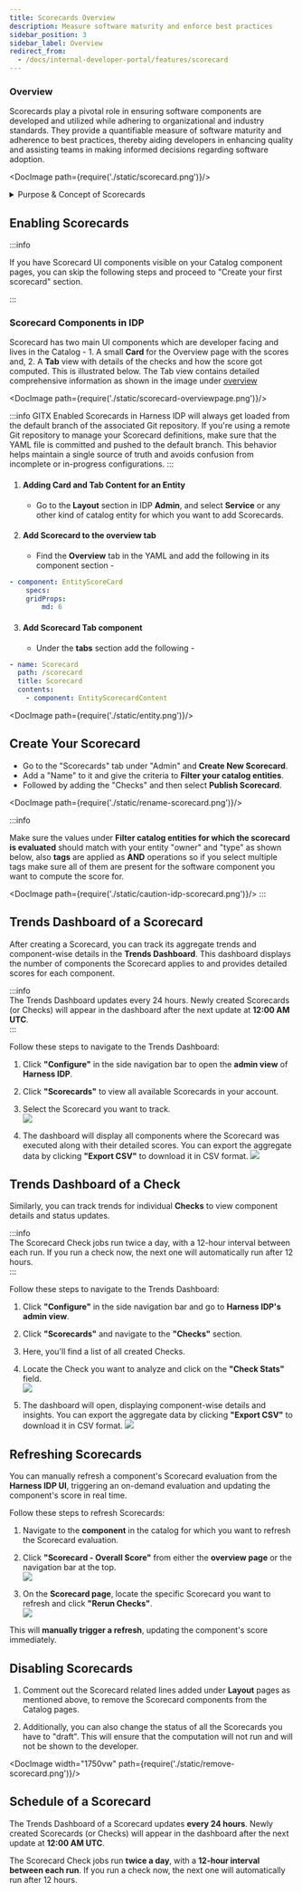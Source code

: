 ```yaml
---
title: Scorecards Overview
description: Measure software maturity and enforce best practices
sidebar_position: 3
sidebar_label: Overview
redirect_from:
  - /docs/internal-developer-portal/features/scorecard
---
```


### Overview

Scorecards play a pivotal role in ensuring software components are developed and utilized while adhering to organizational and industry standards. They provide a quantifiable measure of software maturity and adherence to best practices, thereby aiding developers in enhancing quality and assisting teams in making informed decisions regarding software adoption.

<DocVideo src="https://www.youtube.com/embed/jvLDdWS3rFE?si=MBalzaKnDnr4p4QV" />

<DocImage path={require('./static/scorecard.png')}/>

<details>
<summary>Purpose & Concept of Scorecards</summary>

- **Measure Software Maturity**: Evaluate the robustness and reliability of software components.
- **Assess Best Practices**: Ensure software adheres to organizational and industry standards.
- **Gamification**: Encourage developers to adhere to standards by providing scores.
- **Confidence Estimation**: Help teams estimate the reliability of software based on its score.

<DocImage path={require('./static/concept-scorecard.png')}/>

- **Check**: A check is a query performed against a data point for a software component which results in either `Pass` or `Fail`.
- **Data Source**: Data Sources are third-party providers which can provide a specific type of data for a software component. Example - GitHub, GitLab, Harness, PagerDuty, etc.
- **Data Points**: For each software component, every data source provides some data points. The data points could be a number, a string or a boolean.

</details>

## Enabling Scorecards

:::info

If you have Scorecard UI components visible on your Catalog component pages, you can skip the following steps and proceed to "Create your first scorecard" section.

:::

### Scorecard Components in IDP

Scorecard has two main UI components which are developer facing and lives in the Catalog - 1. A small **Card** for the Overview page with the scores and, 2. A **Tab** view with details of the checks and how the score got computed. This is illustrated below. The Tab view contains detailed comprehensive information as shown in the image under [overview](/docs/internal-developer-portal/scorecards/scorecard#overview)

<DocImage path={require('./static/scorecard-overviewpage.png')}/>

:::info GITX Enabled
Scorecards in Harness IDP will always get loaded from the default branch of the associated Git repository. 
If you're using a remote Git repository to manage your Scorecard definitions, make sure that the YAML file is committed and pushed to the default branch. This behavior helps maintain a single source of truth and avoids confusion from incomplete or in-progress configurations.
:::

1. #### Adding Card and Tab Content for an Entity

   - Go to the **Layout** section in IDP **Admin**, and select **Service** or any other kind of catalog entity for which you want to add Scorecards.

2. #### Add Scorecard to the overview tab

   - Find the **Overview** tab in the YAML and add the following in its component section -

```yaml
- component: EntityScoreCard
    specs:
    gridProps:
        md: 6
```

3. #### Add Scorecard Tab component

   - Under the **tabs** section add the following -

```yaml
- name: Scorecard
  path: /scorecard
  title: Scorecard
  contents:
    - component: EntityScorecardContent
```

<DocImage path={require('./static/entity.png')}/>

## Create Your Scorecard

- Go to the "Scorecards" tab under "Admin" and **Create New Scorecard**.
- Add a "Name" to it and give the criteria to **Filter your catalog entities**.
- Followed by adding the "Checks" and then select **Publish Scorecard**.

<DocImage path={require('./static/rename-scorecard.png')}/>

:::info

Make sure the values under **Filter catalog entities for which the scorecard is evaluated** should match with your entity "owner" and "type" as shown below, also **tags** are applied as **AND** operations so if you select multiple tags make sure all of them are present for the software component you want to compute the score for. 

<DocImage path={require('./static/caution-idp-scorecard.png')}/>
:::

## Trends Dashboard of a Scorecard  
After creating a Scorecard, you can track its aggregate trends and component-wise details in the **Trends Dashboard**. This dashboard displays the number of components the Scorecard applies to and provides detailed scores for each component.

:::info  
The Trends Dashboard updates every 24 hours. Newly created Scorecards (or Checks) will appear in the dashboard after the next update at **12:00 AM UTC**.  
:::

Follow these steps to navigate to the Trends Dashboard:  

1. Click **"Configure"** in the side navigation bar to open the **admin view** of **Harness IDP**.  
2. Click **"Scorecards"** to view all available Scorecards in your account.  
3. Select the Scorecard you want to track.  
![](./static/trends-scorecard-1.png)

4. The dashboard will display all components where the Scorecard was executed along with their detailed scores. You can export the aggregate data by clicking **"Export CSV"** to download it in CSV format. 
![](./static/trends-scorecard-2.png)


## Trends Dashboard of a Check  
Similarly, you can track trends for individual **Checks** to view component details and status updates.  

:::info  
The Scorecard Check jobs run twice a day, with a 12-hour interval between each run. If you run a check now, the next one will automatically run after 12 hours.  
:::

Follow these steps to navigate to the Trends Dashboard:

1. Click **"Configure"** in the side navigation bar and go to **Harness IDP's admin view**.  
2. Click **"Scorecards"** and navigate to the **"Checks"** section.  
3. Here, you'll find a list of all created Checks.  
4. Locate the Check you want to analyze and click on the **"Check Stats"** field.  
![](./static/trends-checks-1.png)

5. The dashboard will open, displaying component-wise details and insights. You can export the aggregate data by clicking **"Export CSV"** to download it in CSV format. 
![](./static/trends-check-2.png)


## Refreshing Scorecards
You can manually refresh a component's Scorecard evaluation from the **Harness IDP UI**, triggering an on-demand evaluation and updating the component's score in real time.  

Follow these steps to refresh Scorecards:  

1. Navigate to the **component** in the catalog for which you want to refresh the Scorecard evaluation.  
2. Click **"Scorecard - Overall Score"** from either the **overview page** or the navigation bar at the top.  
![](./static/refresh-scorecards-1.png)

3. On the **Scorecard page**, locate the specific Scorecard you want to refresh and click **"Rerun Checks"**.  
![](./static/refresh-scorecards-2.png)

This will **manually trigger a refresh**, updating the component's score immediately.

## Disabling Scorecards
1. Comment out the Scorecard related lines added under **Layout** pages as mentioned above, to remove the Scorecard components from the Catalog pages.

2. Additionally, you can also change the status of all the Scorecards you have to "draft". This will ensure that the computation will not run and will not be shown to the developer.

<DocImage width="1750vw" path={require('./static/remove-scorecard.png')}/>

## Schedule of a Scorecard
The Trends Dashboard of a Scorecard updates **every 24 hours**. Newly created Scorecards (or Checks) will appear in the dashboard after the next update at **12:00 AM UTC**.

The Scorecard Check jobs run **twice a day**, with a **12-hour interval between each run**. If you run a check now, the next one will automatically run after 12 hours.  
